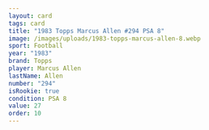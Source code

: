 ```yaml
---
layout: card
tags: card
title: "1983 Topps Marcus Allen #294 PSA 8"
image: /images/uploads/1983-topps-marcus-allen-8.webp
sport: Football
year: "1983"
brand: Topps
player: Marcus Allen
lastName: Allen
number: "294"
isRookie: true
condition: PSA 8
value: 27
order: 10
---
```

